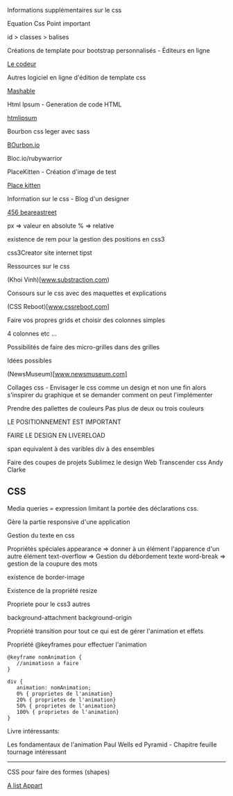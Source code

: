 Informations supplémentaires sur le css

Equation Css
Point important

id > classes > balises


Créations de template pour bootstrap personnalisés - Éditeurs en ligne

[Le codeur](http://www.codeur.com/blog/creation-template-bootstrap)

Autres logiciel en ligne d'édition de template css

[Mashable](http://mashable.com/2013/10/20/bootstrap-editors/)

Html Ipsum - Generation de code HTML

[htmlipsum](http://html-ipsum.com/)

Bourbon css leger avec sass

[BOurbon.io](http://bourbon.io/)

Bloc.io/rubywarrior

PlaceKitten - Création d'image de test

[Place kitten](http://placekitten.com/)

Information sur le css - Blog d'un designer

[456 beareastreet](http://www.456bereastreet.com/lab/developing_with_web_standards/csslayout/2-col/)

px => valeur en absolute
% => relative

existence de rem pour la gestion des positions en css3

css3Creator site internet tipst

Ressources sur le css 

(Khoi Vinh)[www.substraction.com)

Consours sur le css avec des maquettes et explications

(CSS Reboot)[www.cssreboot.com]

Faire vos propres grids et choisir des colonnes simples 

4 colonnes etc ...

Possibilités de faire des micro-grilles dans des grilles

Idées possibles

(NewsMuseum)[www.newsmuseum.com]

Collages css - Envisager le css comme un design et non une fin  alors s'inspirer du graphique et se demander comment on peut l'implémenter

Prendre des pallettes de couleurs 
Pas plus de deux ou trois couleurs

LE POSITIONNEMENT EST IMPORTANT 

FAIRE LE DESIGN EN LIVERELOAD

span equivalent à des varibles
div à des ensembles

Faire des coupes de projets
Sublimez le design Web
Transcender css Andy Clarke

## CSS

Media queries = expression limitant la portée des déclarations css.

Gère la partie responsive d'une application

Gestion du texte en css
 
Propriétés spéciales
appearance => donner à un élément l'apparence d'un autre élément
text-overflow => Gestion du débordement texte
word-break => gestion de la coupure des mots

existence de border-image

Existence de la propriété resize

Propriete pour le css3 
autres

background-attachment
background-origin


Propriété transition pour tout ce qui est de gérer l'animation et effets

Propriété @keyframes pour effectuer l'animation

```
@keyframe nomAnimation {
   //animatiosn a faire
}

div {
   animation: nomAnimation;
   0% { proprietes de l'animation}
   20% { proprietes de l'animation}
   50% { proprietes de l'animation}
   100% { proprietes de l'animation}
}
```

Livre intéressants:

Les fondamentaux de l'animation Paul Wells ed Pyramid - Chapitre feuille tournage intéressant
***


CSS pour faire des formes (shapes)

[A list Appart](http://alistapart.com/article/css-shapes-101)